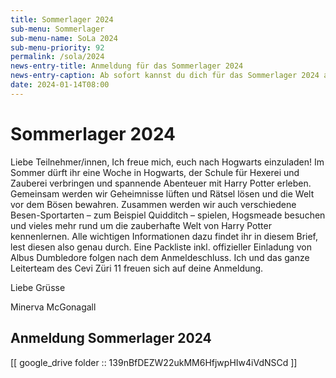 ```yaml
---
title: Sommerlager 2024
sub-menu: Sommerlager
sub-menu-name: SoLa 2024
sub-menu-priority: 92
permalink: /sola/2024
news-entry-title: Anmeldung für das Sommerlager 2024
news-entry-caption: Ab sofort kannst du dich für das Sommerlager 2024 anmelden. Tauche ein in die Welt von Harry Potter!
date: 2024-01-14T08:00
---
```


# Sommerlager 2024

Liebe Teilnehmer/innen,
Ich freue mich, euch nach Hogwarts einzuladen!
Im Sommer dürft ihr eine Woche in Hogwarts, der Schule für Hexerei und Zauberei verbringen
und spannende Abenteuer mit Harry Potter erleben. Gemeinsam werden wir Geheimnisse lüften
und Rätsel lösen und die Welt vor dem Bösen bewahren. Zusammen werden wir auch
verschiedene Besen-Sportarten – zum Beispiel Quidditch – spielen, Hogsmeade besuchen und
vieles mehr rund um die zauberhafte Welt von Harry Potter kennenlernen.
Alle wichtigen Informationen dazu findet ihr in diesem Brief, lest diesen also genau durch. Eine
Packliste inkl. offizieller Einladung von Albus Dumbledore folgen nach dem Anmeldeschluss.
Ich und das ganze Leiterteam des Cevi Züri 11 freuen sich auf deine Anmeldung.

Liebe Grüsse
 
Minerva McGonagall

## Anmeldung Sommerlager 2024

[[ google_drive folder :: 139nBfDEZW22ukMM6HfjwpHIw4iVdNSCd ]]
